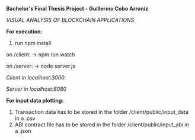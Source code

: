 **Bachelor's Final Thesis Project - Guillermo Cobo Arroniz**

*VISUAL ANALYSIS OF BLOCKCHAIN APPLICATIONS* 

**For execution:**

1) run npm install

on /client:
  -> npm run watch

on /server:
  -> node server.js

*Client in localhost:3000*

*Server in localhost:8080*

**For input data plotting:**

1) Transaction data has to be stored in the folder /client/public/input_data in a .csv
2) ABI contract file has to be stored in the folder /client/public/input_abi in a .json
